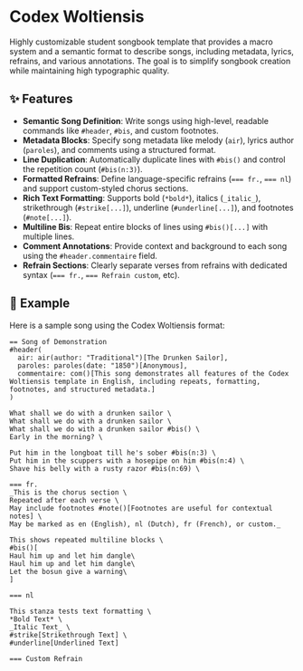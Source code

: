 # Codex Woltiensis

Highly customizable student songbook template that provides a macro system and a semantic format to describe songs, including metadata, lyrics, refrains, and various annotations. The goal is to simplify songbook creation while maintaining high typographic quality.

## ✨ Features

- **Semantic Song Definition**: Write songs using high-level, readable commands like `#header`, `#bis`, and custom footnotes.
- **Metadata Blocks**: Specify song metadata like melody (`air`), lyrics author (`paroles`), and comments using a structured format.
- **Line Duplication**: Automatically duplicate lines with `#bis()` and control the repetition count (`#bis(n:3)`).
- **Formatted Refrains**: Define language-specific refrains (`=== fr.`, `=== nl`) and support custom-styled chorus sections.
- **Rich Text Formatting**: Supports bold (`*bold*`), italics (`_italic_`), strikethrough (`#strike[...]`), underline (`#underline[...]`), and footnotes (`#note[...]`).
- **Multiline Bis**: Repeat entire blocks of lines using `#bis()[...]` with multiple lines.
- **Comment Annotations**: Provide context and background to each song using the `#header.commentaire` field.
- **Refrain Sections**: Clearly separate verses from refrains with dedicated syntax (`=== fr.`, `=== Refrain custom`, etc).

## 📄 Example

Here is a sample song using the Codex Woltiensis format:

```typst
== Song of Demonstration
#header(
  air: air(author: "Traditional")[The Drunken Sailor],
  paroles: paroles(date: "1850")[Anonymous],
  commentaire: com()[This song demonstrates all features of the Codex Woltiensis template in English, including repeats, formatting, footnotes, and structured metadata.]
)

What shall we do with a drunken sailor \
What shall we do with a drunken sailor \
What shall we do with a drunken sailor #bis() \
Early in the morning? \

Put him in the longboat till he's sober #bis(n:3) \
Put him in the scuppers with a hosepipe on him #bis(n:4) \
Shave his belly with a rusty razor #bis(n:69) \

=== fr.
_This is the chorus section \
Repeated after each verse \
May include footnotes #note()[Footnotes are useful for contextual notes] \
May be marked as en (English), nl (Dutch), fr (French), or custom._

This shows repeated multiline blocks \
#bis()[
Haul him up and let him dangle\
Haul him up and let him dangle\
Let the bosun give a warning\
]

=== nl

This stanza tests text formatting \
*Bold Text* \
_Italic Text_ \
#strike[Strikethrough Text] \
#underline[Underlined Text]

=== Custom Refrain
```

